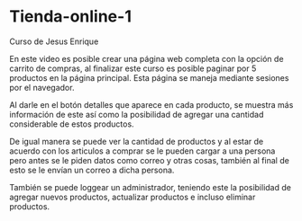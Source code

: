 Tienda-online-1
===============

Curso de Jesus Enrique

En este video es posible crear una página web completa con la opción de carrito de compras, al finalizar este curso es posible paginar por 5 productos en la página principal. Esta página se maneja mediante sesiones por el navegador.

Al darle en el botón detalles que aparece en cada producto, se muestra más información de este así como la posibilidad de agregar una cantidad considerable de estos productos.

De igual manera se puede ver la cantidad de productos y al estar de acuerdo con los articulos a comprar se le pueden cargar a una persona pero antes se le piden datos como correo y otras cosas, también al final de esto se le envían un correo a dicha persona.

También se puede loggear un administrador, teniendo este la posibilidad de agregar nuevos productos, actualizar productos e incluso eliminar productos.
